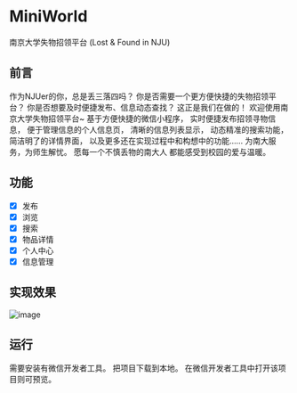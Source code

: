 # MiniWorld
南京大学失物招领平台 (Lost & Found in NJU)
## 前言
作为NJUer的你，总是丢三落四吗？
你是否需要一个更方便快捷的失物招领平台？
你是否想要及时便捷发布、信息动态查找？
这正是我们在做的！
欢迎使用南京大学失物招领平台~
基于方便快捷的微信小程序，
实时便捷发布招领寻物信息，
便于管理信息的个人信息页，
清晰的信息列表显示，
动态精准的搜索功能，
简洁明了的详情界面，
以及更多还在实现过程中和构想中的功能……
为南大服务，为师生解忧。
愿每一个不慎丢物的南大人
都能感受到校园的爱与温暖。

## 功能
- [x] 发布
- [x] 浏览
- [x] 搜索
- [x] 物品详情
- [x] 个人中心
- [x] 信息管理

## 实现效果
![image](https://XXXXXX.jpg) 

## 运行
需要安装有微信开发者工具。
把项目下载到本地。
在微信开发者工具中打开该项目则可预览。
